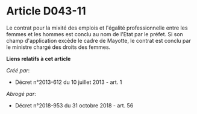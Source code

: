 # Article D043-11

Le contrat pour la mixité des emplois et l'égalité professionnelle entre les femmes et les hommes est conclu au nom de l'Etat
par le préfet. Si son champ d'application excède le cadre de Mayotte, le contrat est conclu par le ministre chargé des droits
des femmes.

**Liens relatifs à cet article**

_Créé par_:

  - Décret n°2013-612 du 10 juillet 2013 - art. 1

_Abrogé par_:

  - Décret n°2018-953 du 31 octobre 2018 - art. 56
